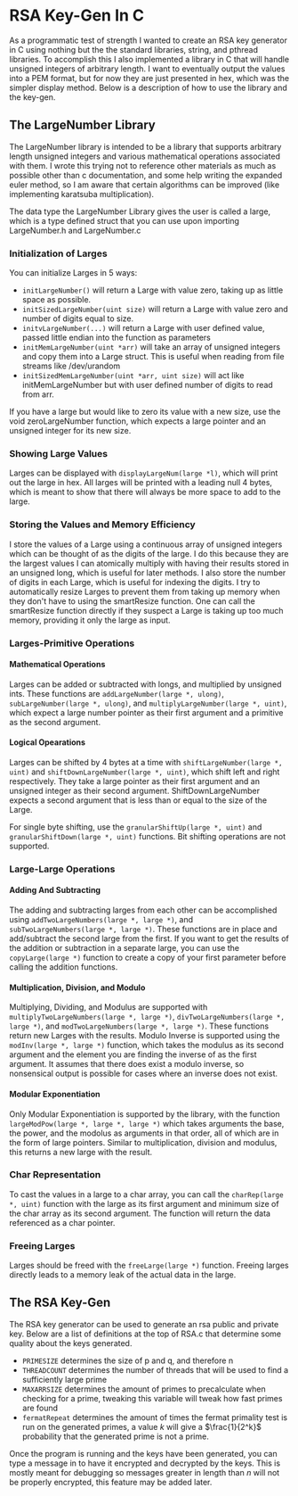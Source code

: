 # RSA Key-Gen In C  
As a programmatic test of strength I wanted to create an RSA key generator in C using nothing but the the standard libraries, string, and pthread libraries. To accomplish this I also implemented a library in C that will handle unsigned integers of arbitrary length. I want to eventually output the values into a PEM format, but for now they are just presented in hex, which was the simpler display method. Below is a description of how to use the library and the key-gen.

## The LargeNumber Library
The LargeNumber library is intended to be a library that supports arbitrary length unsigned integers and various mathematical operations associated with them. I wrote this trying not to reference other materials as much as possible other than c documentation, and some help writing the expanded euler method, so I am aware that certain algorithms can be improved (like implementing karatsuba multiplication).

The data type the LargeNumber Library gives the user is called a large, which is a type defined struct that you can use upon importing LargeNumber.h and LargeNumber.c

### Initialization of Larges
You can initialize Larges in 5 ways:
  * `initLargeNumber()` will return a Large with value zero, taking up as little space as possible.
  * `initSizedLargeNumber(uint size)` will return a Large with value zero and number of digits equal to size.
  * `initvLargeNumber(...)` will return a Large with user defined value, passed little endian into the function as parameters
  * `initMemLargeNumber(uint *arr)` will take an array of unsigned integers and copy them into a Large struct. This is useful when reading from file streams like /dev/urandom
  * `initSizedMemLargeNumber(uint *arr, uint size)` will act like initMemLargeNumber but with user defined number of digits to read from arr.

If you have a large but would like to zero its value with a new size, use the void zeroLargeNumber function, which expects a large pointer and an unsigned integer for its new size.

### Showing Large Values
Larges can be displayed with `displayLargeNum(large *l)`, which will print out the large in hex. All larges will be printed with a leading null 4 bytes, which is meant to show that there will always be more space to add to the large.

### Storing the Values and Memory Efficiency
I store the values of a Large using a continuous array of unsigned integers which can be thought of as the digits of the large. I do this because they are the largest values I can atomically multiply with having their results stored in an unsigned long, which is useful for later methods. I also store the number of digits in each Large, which is useful for indexing the digits. I try to automatically resize Larges to prevent them from taking up memory when they don't have to using the smartResize function. One can call the smartResize function directly if they suspect a Large is taking up too much memory, providing it only the large as input. 

### Larges-Primitive Operations
#### Mathematical Operations
Larges can be added or subtracted with longs, and multiplied by unsigned ints. These functions are `addLargeNumber(large *, ulong)`, `subLargeNumber(large *, ulong)`, and `multiplyLargeNumber(large *, uint)`, which expect a large number pointer as their first argument and a primitive as the second argument.
#### Logical Opearations
Larges can be shifted by 4 bytes at a time with `shiftLargeNumber(large *, uint)` and `shiftDownLargeNumber(large *, uint)`, which shift left and right respectively. They take a large pointer as their first argument and an unsigned integer as their second argument. ShiftDownLargeNumber expects a second argument that is less than or equal to the size of the Large. 

For single byte shifting, use the `granularShiftUp(large *, uint)` and `granularShiftDown(large *, uint)` functions. Bit shifting operations are not supported.

### Large-Large Operations
#### Adding And Subtracting
The adding and subtracting larges from each other can be accomplished using `addTwoLargeNumbers(large *, large *)`, and `subTwoLargeNumbers(large *, large *)`. These functions are in place and add/subtract the second large from the first. If you want to get the results of the addition or subtraction in a separate large, you can use the `copyLarge(large *)` function to create a copy of your first parameter before calling the addition functions.

#### Multiplication, Division, and Modulo
Multiplying, Dividing, and Modulus are supported with `multiplyTwoLargeNumbers(large *, large *)`, `divTwoLargeNumbers(large *, large *)`, and `modTwoLargeNumbers(large *, large *)`. These functions return new Larges with the results. Modulo Inverse is supported using the `modInv(large *, large *)` function, which takes the modulus as its second argument and the element you are finding the inverse of as the first argument. It assumes that there does exist a modulo inverse, so nonsensical output is possible for cases where an inverse does not exist.

#### Modular Exponentiation
Only Modular Exponentiation is supported by the library, with the function `largeModPow(large *, large *, large *)` which takes arguments the base, the power, and the modolus as arguments in that order, all of which are in the form of large pointers. Similar to multiplication, division and modulus, this returns a new large with the result.

### Char Representation
To cast the values in a large to a char array, you can call the `charRep(large *, uint)` function with the large as its first argument and minimum size of the char array as its second argument. The function will return the data referenced as a char pointer. 

### Freeing Larges
Larges should be freed with the `freeLarge(large *)` function. Freeing larges directly leads to a memory leak of the actual data in the large.

## The RSA Key-Gen
The RSA key generator can be used to generate an rsa public and private key. Below are a list of definitions at the top of RSA.c that determine some quality about the keys generated.

* `PRIMESIZE` determines the size of p and q, and therefore n
* `THREADCOUNT` determines the number of threads that will be used to find a sufficiently large prime
* `MAXARRSIZE` determines the amount of primes to precalculate when checking for a prime, tweaking this variable will tweak how fast primes are found
* `fermatRepeat` determines the amount of times the fermat primality test is run on the generated primes, a value $k$ will give a $\frac{1}{2^k}$ probability that the generated prime is not a prime.

Once the program is running and the keys have been generated, you can type a message in to have it encrypted and decrypted by the keys. This is mostly meant for debugging so messages greater in length than $n$ will not be properly encrypted, this feature may be added later.
